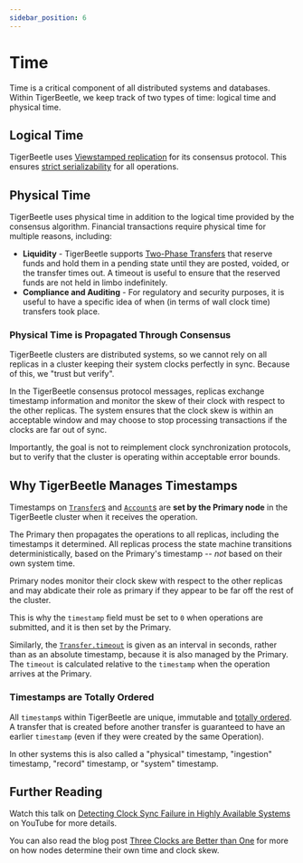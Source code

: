 ```yaml
---
sidebar_position: 6
---
```


# Time

Time is a critical component of all distributed systems and databases. Within TigerBeetle, we keep
track of two types of time: logical time and physical time.

## Logical Time

TigerBeetle uses [Viewstamped replication](https://pmg.csail.mit.edu/papers/vr-revisited.pdf) for
its consensus protocol. This ensures [strict
serializability](http://www.bailis.org/blog/linearizability-versus-serializability/) for all
operations.

## Physical Time

TigerBeetle uses physical time in addition to the logical time provided by the consensus algorithm.
Financial transactions require physical time for multiple reasons, including:

- **Liquidity** - TigerBeetle supports [Two-Phase Transfers](./two-phase-transfers.md) that reserve funds
  and hold them in a pending state until they are posted, voided, or the transfer times out. A
  timeout is useful to ensure that the reserved funds are not held in limbo indefinitely.
- **Compliance and Auditing** - For regulatory and security purposes, it is useful to have a
  specific idea of when (in terms of wall clock time) transfers took place.

### Physical Time is Propagated Through Consensus

TigerBeetle clusters are distributed systems, so we cannot rely on all replicas in a cluster keeping
their system clocks perfectly in sync. Because of this, we "trust but verify".

In the TigerBeetle consensus protocol messages, replicas exchange timestamp information and monitor
the skew of their clock with respect to the other replicas. The system ensures that the clock skew
is within an acceptable window and may choose to stop processing transactions if the clocks are far
out of sync.

Importantly, the goal is not to reimplement clock synchronization protocols, but to verify that the
cluster is operating within acceptable error bounds.

## Why TigerBeetle Manages Timestamps

Timestamps on [`Transfer`s](../reference/transfers.md#timestamp) and
[`Account`s](../reference/accounts.md#timestamp) are **set by the Primary node** in the TigerBeetle
cluster when it receives the operation.

The Primary then propagates the operations to all replicas, including the timestamps it determined.
All replicas process the state machine transitions deterministically, based on the Primary's
timestamp -- _not_ based on their own system time.

Primary nodes monitor their clock skew with respect to the other replicas and may abdicate their
role as primary if they appear to be far off the rest of the cluster.

This is why the `timestamp` field must be set to `0` when operations are submitted, and it is then
set by the Primary.

Similarly, the [`Transfer.timeout`](../reference/transfers.md#timeout) is given as an interval in
seconds, rather than as an absolute timestamp, because it is also managed by the Primary. The
`timeout` is calculated relative to the `timestamp` when the operation arrives at the Primary.

### Timestamps are Totally Ordered

All `timestamp`s within TigerBeetle are unique, immutable and [totally
ordered](http://book.mixu.net/distsys/time.html). A transfer that is created before another transfer
is guaranteed to have an earlier `timestamp` (even if they were created by the same Operation).

In other systems this is also called a "physical" timestamp, "ingestion" timestamp, "record"
timestamp, or "system" timestamp.

## Further Reading

Watch this talk on [Detecting Clock Sync Failure in Highly Available
Systems](https://youtu.be/7R-Iz6sJG6Q?si=9sD2TpfD29AxUjOY) on YouTube for more details.

You can also read the blog post [Three Clocks are Better than
One](https://tigerbeetle.com/blog/three-clocks-are-better-than-one/) for more on how nodes determine
their own time and clock skew.
